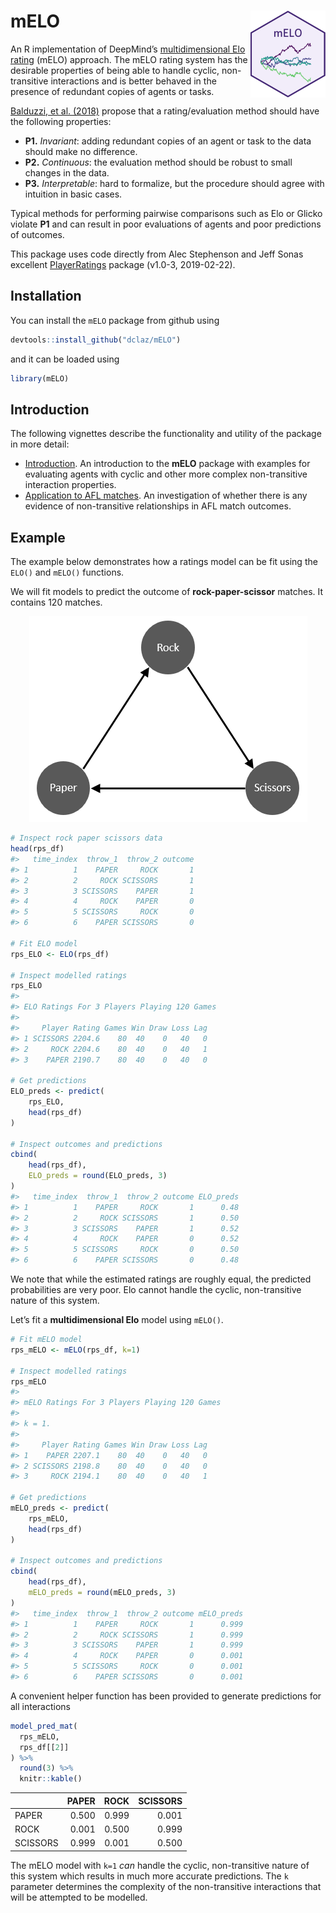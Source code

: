 
<!-- README.md is generated from README.Rmd. Please edit that file -->

# mELO <img src='man/figures/logo.png' align="right" height="139" />

<!-- badges: start -->

<!-- badges: end -->

An R implementation of DeepMind’s [multidimensional Elo
rating](https://arxiv.org/abs/1806.02643) (mELO) approach. The mELO
rating system has the desirable properties of being able to handle
cyclic, non-transitive interactions and is better behaved in the
presence of redundant copies of agents or tasks.

[Balduzzi, et al. (2018)](https://arxiv.org/abs/1806.02643) propose that
a rating/evaluation method should have the following properties:

  - **P1.** *Invariant*: adding redundant copies of an agent or task to
    the data should make no difference.
  - **P2.** *Continuous*: the evaluation method should be robust to
    small changes in the data.
  - **P3.** *Interpretable*: hard to formalize, but the procedure should
    agree with intuition in basic cases.

Typical methods for performing pairwise comparisons such as Elo or
Glicko violate **P1** and can result in poor evaluations of agents and
poor predictions of outcomes.

This package uses code directly from Alec Stephenson and Jeff Sonas
excellent
[PlayerRatings](https://cran.r-project.org/package=PlayerRatings)
package (v1.0-3, 2019-02-22).

## Installation

You can install the `mELO` package from github using

``` r
devtools::install_github("dclaz/mELO")
```

and it can be loaded using

``` r
library(mELO)
```

## Introduction

The following vignettes describe the functionality and utility of the
package in more detail:

  - [Introduction](https://dclaz.github.io/mELO/articles/introduction.html).
    An introduction to the **mELO** package with examples for evaluating
    agents with cyclic and other more complex non-transitive interaction
    properties.
  - [Application to AFL
    matches](https://dclaz.github.io/mELO/articles/afl.html). An
    investigation of whether there is any evidence of non-transitive
    relationships in AFL match outcomes.

## Example

The example below demonstrates how a ratings model can be fit using the
`ELO()` and `mELO()` functions.

We will fit models to predict the outcome of **rock-paper-scissor**
matches. It contains 120 matches.

<p align="center">

<img src="vignettes/images/rps.png">

</p>

``` r
# Inspect rock paper scissors data
head(rps_df)
#>   time_index  throw_1  throw_2 outcome
#> 1          1    PAPER     ROCK       1
#> 2          2     ROCK SCISSORS       1
#> 3          3 SCISSORS    PAPER       1
#> 4          4     ROCK    PAPER       0
#> 5          5 SCISSORS     ROCK       0
#> 6          6    PAPER SCISSORS       0

# Fit ELO model
rps_ELO <- ELO(rps_df)

# Inspect modelled ratings
rps_ELO
#> 
#> ELO Ratings For 3 Players Playing 120 Games
#> 
#>     Player Rating Games Win Draw Loss Lag
#> 1 SCISSORS 2204.6    80  40    0   40   0
#> 2     ROCK 2204.6    80  40    0   40   1
#> 3    PAPER 2190.7    80  40    0   40   0

# Get predictions
ELO_preds <- predict(
    rps_ELO,
    head(rps_df)
)

# Inspect outcomes and predictions
cbind(
    head(rps_df),
    ELO_preds = round(ELO_preds, 3)
)
#>   time_index  throw_1  throw_2 outcome ELO_preds
#> 1          1    PAPER     ROCK       1      0.48
#> 2          2     ROCK SCISSORS       1      0.50
#> 3          3 SCISSORS    PAPER       1      0.52
#> 4          4     ROCK    PAPER       0      0.52
#> 5          5 SCISSORS     ROCK       0      0.50
#> 6          6    PAPER SCISSORS       0      0.48
```

We note that while the estimated ratings are roughly equal, the
predicted probabilities are very poor. Elo cannot handle the cyclic,
non-transitive nature of this system.

Let’s fit a **multidimensional Elo** model using `mELO()`.

``` r
# Fit mELO model
rps_mELO <- mELO(rps_df, k=1)

# Inspect modelled ratings
rps_mELO
#> 
#> mELO Ratings For 3 Players Playing 120 Games
#> 
#> k = 1.
#> 
#>     Player Rating Games Win Draw Loss Lag
#> 1    PAPER 2207.1    80  40    0   40   0
#> 2 SCISSORS 2198.8    80  40    0   40   0
#> 3     ROCK 2194.1    80  40    0   40   1

# Get predictions
mELO_preds <- predict(
    rps_mELO,
    head(rps_df)
)

# Inspect outcomes and predictions
cbind(
    head(rps_df),
    mELO_preds = round(mELO_preds, 3)
)
#>   time_index  throw_1  throw_2 outcome mELO_preds
#> 1          1    PAPER     ROCK       1      0.999
#> 2          2     ROCK SCISSORS       1      0.999
#> 3          3 SCISSORS    PAPER       1      0.999
#> 4          4     ROCK    PAPER       0      0.001
#> 5          5 SCISSORS     ROCK       0      0.001
#> 6          6    PAPER SCISSORS       0      0.001
```

A convenient helper function has been provided to generate predictions
for all interactions

``` r
model_pred_mat(
  rps_mELO,
  rps_df[[2]]
) %>% 
  round(3) %>%
  knitr::kable()
```

|          | PAPER |  ROCK | SCISSORS |
| -------- | ----: | ----: | -------: |
| PAPER    | 0.500 | 0.999 |    0.001 |
| ROCK     | 0.001 | 0.500 |    0.999 |
| SCISSORS | 0.999 | 0.001 |    0.500 |

The mELO model with `k=1` *can* handle the cyclic, non-transitive nature
of this system which results in much more accurate predictions. The `k`
parameter determines the complexity of the non-transitive interactions
that will be attempted to be modelled.
